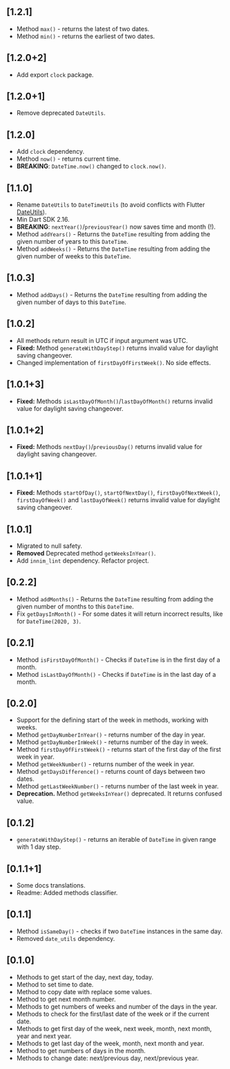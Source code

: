 ## [1.2.1]

* Method `max()` - returns the latest of two dates.
* Method `min()` - returns the earliest of two dates.

## [1.2.0+2]

* Add export `clock` package.

## [1.2.0+1]

* Remove deprecated `DateUtils`.

## [1.2.0]

* Add `clock` dependency.
* Method `now()` - returns current time.
* **BREAKING**: `DateTime.now()` changed to `clock.now()`.

## [1.1.0]

* Rename `DateUtils` to `DateTimeUtils` (to avoid conflicts with Flutter [DateUtils](https://api.flutter.dev/flutter/material/DateUtils-class.html)).
* Min Dart SDK 2.16.
* **BREAKING**: `nextYear()`/`previousYear()` now saves time and month (!).
* Method `addYears()` - Returns the `DateTime` resulting from adding the given number of years to this `DateTime`.
* Method `addWeeks()` - Returns the `DateTime` resulting from adding the given number of weeks to this `DateTime`.

## [1.0.3]

* Method `addDays()` - Returns the `DateTime` resulting from adding the given number of days to this `DateTime`.

## [1.0.2]

* All methods return result in UTC if input argument was UTC.
* **Fixed:** Method `generateWithDayStep()` returns invalid value for daylight saving changeover.
* Changed implementation of `firstDayOfFirstWeek()`. No side effects.

## [1.0.1+3]

* **Fixed:** Methods `isLastDayOfMonth()`/`lastDayOfMonth()` returns invalid value for daylight saving changeover.

## [1.0.1+2]

* **Fixed:** Methods `nextDay()`/`previousDay()` returns invalid value for daylight saving changeover.

## [1.0.1+1]

* **Fixed:** Methods `startOfDay()`, `startOfNextDay()`, `firstDayOfNextWeek()`, `firstDayOfWeek()` and `lastDayOfWeek()` returns invalid value for daylight saving changeover.

## [1.0.1]

* Migrated to null safety.
* **Removed** Deprecated method `getWeeksInYear()`.
* Add `innim_lint` dependency. Refactor project.

## [0.2.2]

* Method `addMonths()` - Returns the `DateTime` resulting from adding the given number of months to this `DateTime`.
* Fix `getDaysInMonth()` - For some dates it will return incorrect results, like for `DateTime(2020, 3)`.

## [0.2.1]

* Method `isFirstDayOfMonth()` - Checks if `DateTime` is in the first day of a month.
* Method `isLastDayOfMonth()` - Checks if `DateTime` is in the last day of a month.

## [0.2.0]

* Support for the defining start of the week in methods, working with weeks.
* Method `getDayNumberInYear()` - returns number of the day in year.
* Method `getDayNumberInWeek()` - returns number of the day in week.
* Method `firstDayOfFirstWeek()` - returns start of the first day of the first week in year.
* Method `getWeekNumber()` - returns number of the week in year.
* Method `getDaysDifference()` - returns count of days between two dates.
* Method `getLastWeekNumber()` - returns number of the last week in year.
* **Deprecation.** Method `getWeeksInYear()` deprecated. It returns confused value.

## [0.1.2]

* `generateWithDayStep()` - returns an iterable of `DateTime` in given range with 1 day step.

## [0.1.1+1]

* Some docs translations.
* Readme: Added methods classifier.

## [0.1.1]

* Method `isSameDay()` - checks if two `DateTime` instances in the same day.
* Removed `date_utils` dependency.

## [0.1.0]

* Methods to get start of the day, next day, today.
* Method to set time to date.
* Method to copy date with replace some values.
* Method to get next month number.
* Methods to get numbers of weeks and number of the days in the year.
* Methods to check for the first/last date of the week or if the current date.
* Methods to get first day of the week, next week, month, next month, year and next year.
* Methods to get last day of the week, month, next month and year.
* Method to get numbers of days in the month. 
* Methods to change date: next/previous day, next/previous year.
